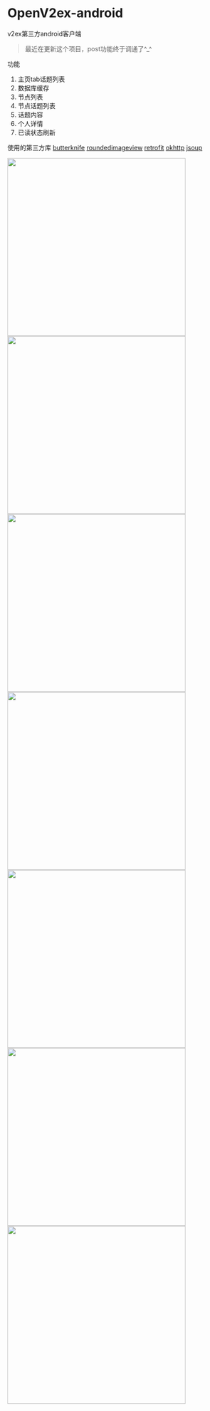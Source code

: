 # OpenV2ex-android
v2ex第三方android客户端

> 最近在更新这个项目，post功能终于调通了^_^

功能
1. 主页tab话题列表
2. 数据库缓存
3. 节点列表
4. 节点话题列表
5. 话题内容
6. 个人详情
7. 已读状态刷新
 
使用的第三方库
[butterknife](https://github.com/JakeWharton/butterknife)
[roundedimageview](https://github.com/vinc3m1/RoundedImageView)
[retrofit](https://github.com/square/retrofit)
[okhttp](https://github.com/square/okhttp)
[jsoup](http://jsoup.org/)


<img src="././Screenshot/1.png" width="400px" />
<img src="././Screenshot/2.png" width="400px" />
<img src="././Screenshot/3.png" width="400px" />
<img src="././Screenshot/4.png" width="400px" />
<img src="././Screenshot/5.png" width="400px" />
<img src="././Screenshot/6.png" width="400px" />
<img src="././Screenshot/7.png" width="400px" />
